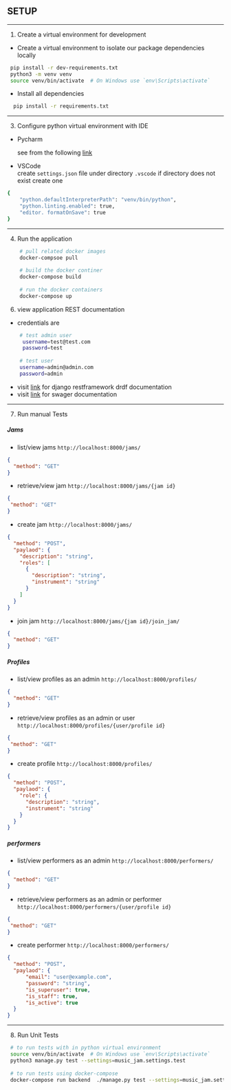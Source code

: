 ## SETUP

***

1. Create a virtual environment for development

* Create a virtual environment to isolate our package dependencies locally

```bash
 pip install -r dev-requirements.txt 
 python3 -m venv venv
 source venv/bin/activate  # On Windows use `env\Scripts\activate`
```  

* Install all dependencies

```bash
  pip install -r requirements.txt
```

***  

3. Configure python virtual environment with IDE

* Pycharm

  see from the
  following [link](https://www.jetbrains.com/help/pycharm/creating-virtual-environment.html#python_create_virtual_env)


* VSCode  
  create `settings.json` file under directory `.vscode` if directory does not exist create one

```bash
{
    "python.defaultInterpreterPath": "venv/bin/python",  
    "python.linting.enabled": true, 
    "editor. formatOnSave": true
}

```

***

4. Run the application

```bash
    # pull related docker images
    docker-compsoe pull
    
    # build the docker continer
    docker-compose build
    
    # run the docker containers
    docker-compose up
```

6. view application REST documentation

* credentials are

```bash
    # test admin user
     username=test@test.com
     password=test
    
    # test user
    username=admin@admin.com
    password=admin
```

* visit [link](http://localhost:8000/) for django restframework drdf documentation
* visit [link](http://localhost:8000/docs) for swager documentation

***

7. Run manual Tests

##### Jams

* list/view jams `http://localhost:8000/jams/`

```json
{
  "method": "GET"
}
```

* retrieve/view jam `http://localhost:8000/jams/{jam id}`

 ```json
{
  "method": "GET"
}
```

* create jam `http://localhost:8000/jams/`

```json
{
  "method": "POST",
  "paylaod": {
    "description": "string",
    "roles": [
      {
        "description": "string",
        "instrument": "string"
      }
    ]
  }
}
``` 
* join jam `http://localhost:8000/jams/{jam id}/join_jam/`
```json
{
  "method": "GET"
}
```  

##### Profiles

* list/view profiles as an admin `http://localhost:8000/profiles/`

```json
{
  "method": "GET"
}
```

* retrieve/view profiles as an admin or user `http://localhost:8000/profiles/{user/profile id}`

 ```json
{
  "method": "GET"
}
```

* create profile `http://localhost:8000/profiles/`

```json
{
  "method": "POST",
  "paylaod": {
    "role": {
      "description": "string",
      "instrument": "string"
    }
  }
}
``` 
##### performers 

* list/view performers as an admin `http://localhost:8000/performers/`

```json
{
  "method": "GET"
}
```

* retrieve/view performers as an admin or performer `http://localhost:8000/performers/{user/profile id}`

 ```json
{
  "method": "GET"
}
```

* create performer `http://localhost:8000/performers/`

```json
{
  "method": "POST",
  "paylaod": {
      "email": "user@example.com",
      "password": "string",
      "is_superuser": true,
      "is_staff": true,
      "is_active": true
  }
}
``` 
***  

8. Run Unit Tests

```bash
 # to run tests with in python virtual environment
 source venv/bin/activate  # On Windows use `env\Scripts\activate`
 python3 manage.py test --settings=music_jam.settings.test
 
 # to run tests using docker-compose
 docker-compose run backend  ./manage.py test --settings=music_jam.settings.test
```